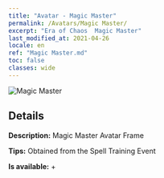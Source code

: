 ```yaml
---
title: "Avatar - Magic Master"
permalink: /Avatars/Magic Master/
excerpt: "Era of Chaos  Magic Master"
last_modified_at: 2021-04-26
locale: en
ref: "Magic Master.md"
toc: false
classes: wide
---
```

 ![Magic Master](/images/a/avatarFrame_37.png)

## Details

 **Description:** Magic Master Avatar Frame 

 **Tips:** Obtained from the Spell Training Event 

 **Is available:**  + 

